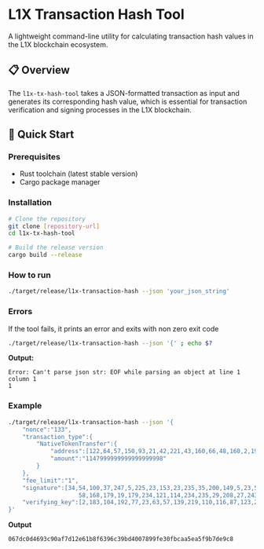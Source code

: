 # L1X Transaction Hash Tool

A lightweight command-line utility for calculating transaction hash values in the L1X blockchain ecosystem.

## 📋 Overview

The `l1x-tx-hash-tool` takes a JSON-formatted transaction as input and generates its corresponding hash value, which is essential for transaction verification and signing processes in the L1X blockchain.

## 🚀 Quick Start

### Prerequisites

- Rust toolchain (latest stable version)
- Cargo package manager

### Installation

```bash
# Clone the repository
git clone [repository-url]
cd l1x-tx-hash-tool

# Build the release version
cargo build --release
```

### How to run

```bash
./target/release/l1x-transaction-hash --json 'your_json_string'
```

### Errors

If the tool fails, it prints an error and exits with non zero exit code

```bash
./target/release/l1x-transaction-hash --json '{' ; echo $?
```

**Output:**
```
Error: Can't parse json str: EOF while parsing an object at line 1 column 1
1
```

### Example

```bash
./target/release/l1x-transaction-hash --json '{
    "nonce":"133",
    "transaction_type":{
        "NativeTokenTransfer":{
            "address":[122,64,57,150,93,21,42,221,43,160,66,48,160,2,195,85,183,91,181,41],
            "amount":"1147999999999999999998"
        }
    },
    "fee_limit":"1",
    "signature":[34,54,100,37,247,5,225,23,153,23,235,35,200,149,5,23,52,252,209,150,80,174,206,155,44,14,219,210,198,203,27,2,52,204,43,
                    58,168,179,19,179,234,121,114,234,235,29,208,27,243,69,68,89,201,15,147,97,26,250,86,43,203,24,126,159],
    "verifying_key":[2,183,104,192,77,23,63,57,139,219,110,116,87,123,254,13,12,156,181,235,101,159,183,130,67,203,111,83,132,17,97,184,33]
}'
```

**Output**
```
067dc0d4693c90af7d12e61b8f6396c39bd4007899fe30fbcaa5ea5f9b7de9c8
```
